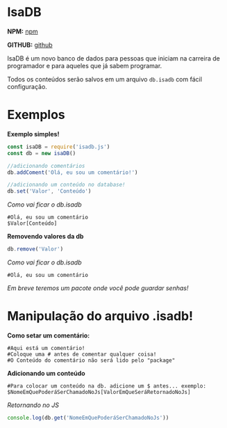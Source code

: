# IsaDB

**NPM:** [npm](https://npmjs.com/package/isadb.js)

**GITHUB:** [github](https://github.com/renato425/isadb)



IsaDB é um novo banco de dados para pessoas que iniciam na carreira de programador e para aqueles que já sabem programar.

Todos os conteúdos serão salvos em um arquivo `db.isadb` com fácil configuração.

# Exemplos
**Exemplo simples!**
```js
const isaDB = require('isadb.js')
const db = new isaDB()

//adicionando comentários
db.addComent('Olá, eu sou um comentário!')

//adicionando um conteúdo no database!
db.set('Valor', 'Conteúdo')
```

*Como vai ficar o db.isadb*

```
#Olá, eu sou um comentário
$Valor[Conteúdo]
```

**Removendo valores da db**
```js
db.remove('Valor')
```

*Como vai ficar o db.isadb*

```
#Olá, eu sou um comentário
```

*Em breve teremos um pacote onde você pode guardar senhas!*


# Manipulação do arquivo .isadb!

**Como setar um comentário:**

```
#Aqui está um comentário!
#Coloque uma # antes de comentar qualquer coisa!
#O Conteúdo do comentário não será lido pelo "package"
```


**Adicionando um conteúdo**

```
#Para colocar um conteúdo na db. adicione um $ antes... exemplo:
$NomeEmQuePoderáSerChamadoNoJs[ValorEmQueSeráRetornadoNoJs]
```

*Retornando no JS*

```js
console.log(db.get('NomeEmQuePoderáSerChamadoNoJs'))
```
